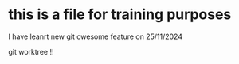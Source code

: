 # this is a file for training purposes
I have leanrt new git owesome feature on 25/11/2024

git worktree !!




